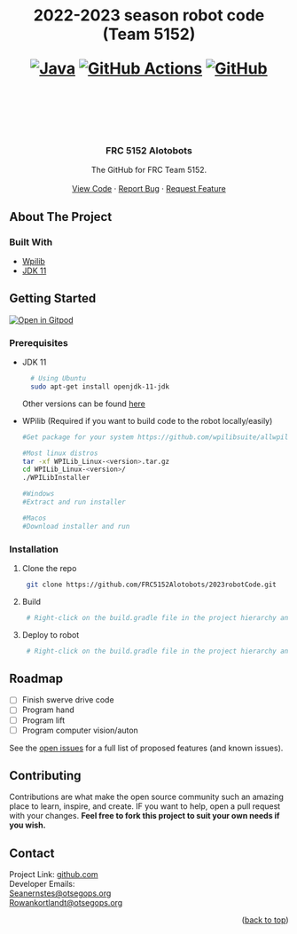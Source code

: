 <h1 align="center">2022-2023 season robot code (Team 5152)<br>

[![Java](https://img.shields.io/badge/java-%23ED8B00.svg?style=for-the-badge&logo=java&logoColor=white)](https://jdk.java.net/11/)
[![GitHub Actions](https://img.shields.io/badge/github%20actions-%232671E5.svg?style=for-the-badge&logo=githubactions&logoColor=white)](https://github.com/FRC5152Alotobots/2023robotCode/actions)
[![GitHub](https://img.shields.io/badge/github-%23121011.svg?style=for-the-badge&logo=github&logoColor=white)](https://github.com/FRC5152Alotobots/2023robotCode)

<br>
    </h1>

<!--The GitHub for FRC Team 5152.
TODO:
-Finish Orginization setup
-Add CI/branch protection
<div id="top"></div>
<p align="center">
    <a href="https://github.com/FRC5152Alotobots/2023robotCode/graphs/contributors" alt="Contributors">
        <img src="https://img.shields.io/github/contributors/badges/shields" /></a>
    <a href="https://github.com/FRC5152Alotobots/2023robotCode/pulse" alt="Activity">
        <img src="https://img.shields.io/github/commit-activity/m/badges/shields" /></a>
</p>
<!-- PROJECT LOGO -->
<br />
<div align="center">
  <a href="https://github.com/FRC5152Alotobots">
    <!--<img src="https://upload.wikimedia.org/wikipedia/commons/thumb/e/ee/Aperture_Science.svg/1200px-Aperture_Science.svg.png" alt="Logo" width="200"
    height="200">-->
  </a>

<h3 align="center">FRC 5152 Alotobots</h3>

  <p align="center">
    The GitHub for FRC Team 5152.
    <br />
    <br />
    <a href="https://github.com/FRC5152Alotobots/2023robotCode">View Code</a>
    ·
    <a href="https://github.com/FRC5152Alotobots/2023robotCode/issues">Report Bug</a>
    ·
    <a href="https://github.com/FRC5152Alotobots/2023robotCode/issues">Request Feature</a>
  </p>
</div>



<!-- TABLE OF CONTENTS -->
<!--
<details>
  <summary>Table of Contents</summary>
  <ol>
    <li>
      <a href="#about-the-project">About The Project</a>
      <ul>
        <li><a href="#built-with">Built With</a></li>
      </ul>
    </li>
    <li>
      <a href="#getting-started">Getting Started</a>
      <ul>
        <li><a href="#prerequisites">Prerequisites</a></li>
        <li><a href="#installation">Installation</a></li>
      </ul>
    </li>
    <li><a href="#usage">Usage</a></li>
    <li><a href="#roadmap">Roadmap</a></li>
    <li><a href="#contributing">Contributing</a></li>
    <li><a href="#license">License</a></li>
    <li><a href="#contact">Contact</a></li>
    <li><a href="#acknowledgments">Acknowledgments</a></li>
  </ol>
</details>
-->

<!--
<!-- ABOUT THE PROJECT -->
## About The Project

### Built With
* [Wpilib](https://wpilib.org/)
* [JDK 11](https://jdk.java.net/11/)

<!-- GETTING STARTED -->
## Getting Started
[![Open in Gitpod](https://gitpod.io/button/open-in-gitpod.svg)](https://gitpod.io/#https://github.com/FRC5152Alotobots/2023robotCode/)


### Prerequisites

* JDK 11
  ```sh
    # Using Ubuntu
    sudo apt-get install openjdk-11-jdk
  ```
  Other versions can be found <a href="https://jdk.java.net/">here</a>

* WPilib (Required if you want to build code to the robot locally/easily)
  ```sh
  #Get package for your system https://github.com/wpilibsuite/allwpilib/releases/
  
  #Most linux distros
  tar -xf WPILib_Linux-<version>.tar.gz
  cd WPILib_Linux-<version>/
  ./WPILibInstaller
  
  #Windows
  #Extract and run installer
  
  #Macos
  #Download installer and run
  ```
### Installation

1. Clone the repo
   ```sh
    git clone https://github.com/FRC5152Alotobots/2023robotCode.git
   ```

2. Build
   ```sh
    # Right-click on the build.gradle file in the project hierarchy and select “Build Robot Code”
   ```

3. Deploy to robot
   ```sh
    # Right-click on the build.gradle file in the project hierarchy and select “Deploy to robot”
   ```

<!-- USAGE EXAMPLES
## Usage
Use this space to show useful examples of how a project can be used. Additional screenshots, code examples and demos work well in this space. You may also link to more resources.
_For more examples, please refer to the [Documentation](https://example.com)_
<p align="right">(<a href="#top">back to top</a>)</p>
-->
<!-- ROADMAP -->
## Roadmap

- [ ] Finish swerve drive code
- [ ] Program hand
- [ ] Program lift
- [ ] Program computer vision/auton

See the [open issues](https://github.com/FRC5152Alotobots/2023robotCode) for a full list of proposed features (and known issues).

<!-- CONTRIBUTING -->
## Contributing

Contributions are what make the open source community such an amazing place to learn, inspire, and create. IF you want to help, open a pull request with your changes. **Feel free to fork this project to suit your own needs if you wish.**

<!-- LICENSE
## License
Distributed under the MIT License. See `LICENSE.txt` for more information.
<p align="right">(<a href="#top">back to top</a>)</p>
-->


<!-- CONTACT -->
## Contact


Project Link: [github.com](https://github.com/FRC5152Alotobots/2023robotCode)<br>
Developer Emails:<br>
Seanernstes@otsegops.org<br>
Rowankortlandt@otsegops.org
<!-- ACKNOWLEDGMENTS -->
<p align="right">(<a href="#top">back to top</a>)</p>
